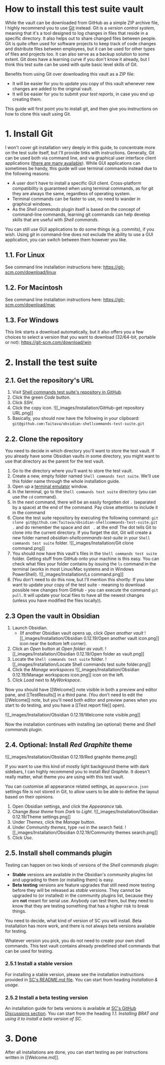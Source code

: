 # How to install this test suite vault
While the vault can be downloaded from GitHub as a simple ZIP archive file, I highly recommend you to use [Git](https://git-scm.com) instead. Git is a *version control system*, meaning that it's a tool designed to log changes in files that reside in a specific directory. It also helps out to share changed files between people. Git is quite often used for software projects to keep track of code changes and distribute files between employees, but it can be used for other types of files and projects too. It can also serve as a backup solution to some extent. Git does have a learning curve if you don't know it already, but I think this test suite can be used with quite basic level skills of Git.

Benefits from using Git over downloading this vault as a ZIP file:
- It will be easier for you to update you copy of this vault whenever new changes are added to the original vault.
- It will be easier for you to submit your *test reports*, in case you end up creating them.

This guide will first point you to install git, and then give you instructions on how to clone this vault using Git.

# 1. Install Git
I won't cover git installation very deeply in this guide, to concentrate more on the test suite itself, but I'll provide links with instructions. Generally, Git can be used both via command line, and via graphical user interface client applications ([there are many available](https://git-scm.com/downloads/guis)). While GUI applications can sometimes be handy, this guide will use terminal commands instead due to the following reasons:
 - A user don't have to install a specific GUI client. Cross-platform compatibility is guaranteed when using terminal commands, as for git they are always the same, regardless of operating system.
 - Terminal commands can be faster to use, no need to wander in graphical windows.
 - As the *Shell commands* plugin itself is based on the concept of command-line commands, learning git commands can help develop skills that are useful with *Shell commands*.

You can still use GUI applications to do some things (e.g. commits), if you wish. Using git in command-line does not exclude the ability to use a GUI application, you can switch between them however you like.

## 1.1. For Linux
See command line installation instructions here: https://git-scm.com/download/linux

## 1.2. For Macintosh
See command line installation instructions here: https://git-scm.com/download/mac

## 1.3. For Windows
This link starts a download automatically, but it also offers you a few choices to select a version that you want to download (32/64-bit, portable or not): https://git-scm.com/download/win

# 2. Install the test suite
## 2.1. Get the repository's URL
1. Visit [Shell commands test suite's repository in GitHub](https://github.com/Taitava/obsidian-shellcommands-test-suite).
2. Click the green *Code* button.
3. Click *SSH*.
4. Click the copy icon.
	![[_images/Installation/GitHub-get repository URL.png]]
5. Basically, you should now have the following in your clipboard: `git@github.com:Taitava/obsidian-shellcommands-test-suite.git`

## 2.2. Clone the repository
You need to decide in which directory you'll want to store the test vault. If you already have some Obsidian vaults in some directory, you might want to use that directory as the parent for the test vault.
1. Go to the directory where you'll want to store the test vault.
2. Create a new, empty folder named `Shell commands test suite`. We'll use this folder name through the whole installation guide.
3. Open up a [terminal emulator](https://en.wikipedia.org/wiki/Terminal_emulator) window.
4. In the terminal, go to the `Shell commands test suite` directory (you can use the `cd` command).
5. In the next command, there will be an easily forgotten dot `.` (separated by a space) at the end of the command. Pay close attention to include it in the command
6. Clone the test suite repository by executing the following command: `git clone git@github.com:Taitava/obsidian-shellcommands-test-suite.git .` and do remember the space and dot ` .` at the end! The dot tells Git to clone into the current directory. If you forget the dot, Git will create a new folder named *obsidian-shellcommands-test-suite* in your `Shell commands test suite` folder.
	![[_images/Installation/Git clone command.png]]
7. You should now have this vault's files in the `Shell commands test suite` folder. Getting stuff from GitHub onto your machine is this easy. You can check what files your folder contains by issuing the `ls` command in the terminal (works in most Linux/Mac systems and in Windows PowerShell).
	![[_images/Installation/Ls command.png]]
1. (You don't need to do this now, but I'll mention this shortly: If you later want to update your copy of the test suite - meaning to download possible new changes from GitHub - you can execute the command `git pull`. It will update your local files to have all the newest changes (unless you have modified the files locally)).

## 2.3 Open the vault in Obsidian
1. Launch Obsidian.
	- (If another Obsidian vault opens up, click *Open another vault* ![[_images/Installation/Obsidian 0.12.19/Open another vault icon.png]] icon near the bottom left corner).
2. Click an *Open* button at *Open folder as vault*.
	![[_images/Installation/Obsidian 0.12.19/Open folder as vault.png]]
3. Locate the `Shell commands test suite` folder.
	![[_images/Installation/Locate Shell commands test suite folder.png]]
4. Click the *Manage workspaces* ![[_images/Installation/Obsidian 0.12.19/Manage workspaces icon.png]] icon on the left.
5. Click *Load* next to *MyWorkspace*.

Now you should have [[Welcome]] note visible in both a preview and editor pane, and [[TestResults]] in a third pane. (You don't need to edit the [[Welcome]] note, but you'll need both editor and preview panes when you start to do testing, and you have a [[Test report file]] open).

![[_images/Installation/Obsidian 0.12.19/Welcome note visible.png]]

Now the installation continues with installing (an optional) theme and *Shell commands* plugin.

## 2.4. Optional: Install *Red Graphite* theme

![[_images/Installation/Obsidian 0.12.19/Red graphite theme.png]]

If you want to use this kind of mostly light background theme with dark sidebars, I can highly recommend you to install *Red Graphite*. It doesn't really matter, what theme you are using with this test vault. 

You can customise all appearance related settings, as `appearance.json` settings file is not stored in Git, to allow users to be able to define the layout based on their opinions.

1. Open Obsidian settings, and click the *Appearance* tab.
2. Change *Base theme* from *Dark* to *Light*.
	![[_images/Installation/Obsidian 0.12.19/Theme settings.png]]
3. Under *Themes*, click the *Manage* button.
4. Under *Community themes*, type `red` in the search field.
	![[_images/Installation/Obsidian 0.12.19/Community themes search.png]]
5. Click *Use*.

## 2.5. Install shell commands plugin
Testing can happen on two kinds of versions of the *Shell commands* plugin:
- **Stable** versions are available in the Obsidian's community plugins list and upgrading to them (or installing them) is easy.
- **Beta testing** versions are feature upgrades that still need more testing before they will be released as *stable* versions. They cannot be upgraded to (or installed) in the community plugins list, because they are **not** meant for serial use. Anybody can test them, but they need to know that they are testing something that has a higher risk to break things.

You need to decide, what kind of version of SC you will install. Beta installation has more work, and there is not always beta versions available for testing.

Whatever version you pick, you do not need to create your own shell commands. This test vault contains already predefined shell commands that can be used for testing.

### 2.5.1 Install a stable version
For installing a stable version, please see the installation instructions provided in [SC's README.md file](https://github.com/Taitava/obsidian-shellcommands#installation--usage). You can start from heading *Installation & usage*.

### 2.5.2 Install a beta testing version

An installation guide for beta versions is available at [SC's GitHub Discussions section](https://github.com/Taitava/obsidian-shellcommands/discussions/98). You can start from the heading *1.1. Installing BRAT and using it to install a beta version of SC*.

# 3. Done
After all installations are done, you can start testing as per instructions written in [[Welcome.md]].
